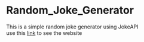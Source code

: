 # Random_Joke_Generator
This is a simple random joke generator using JokeAPI <br>
use this [link](https://sanoy24.github.io/Random_Joke_Generator/) to see the website
